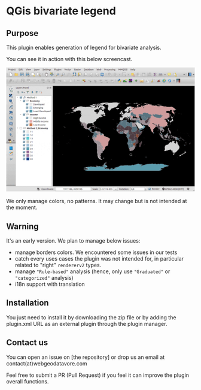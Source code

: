 # QGis bivariate legend


## Purpose

This plugin enables generation of legend for bivariate analysis.

You can see it in action with this below screencast.

![Bivariate legend demo](qgis-bivariate-legend-v0.1.gif)

We only manage colors, no patterns. It may change but is not intended at the moment.

## Warning

It's an early version. We plan to manage below issues:

* manage borders colors. We encountered some issues in our tests
* catch every uses cases the plugin was not intended for, in particular related to "right" `rendererv2` types.
* manage `"Rule-based"` analysis (hence, only use `"Graduated"` or `"categorized"` analysis)
* i18n support with translation

## Installation

You just need to install it by downloading the zip file or by adding the plugin.xml URL as an external plugin through the plugin manager.

## Contact us

You can open an issue on [the repository] or drop us an email at
contact(at)webgeodatavore.com

Feel free to submit a PR (Pull Request) if you feel it can improve the plugin overall functions.
